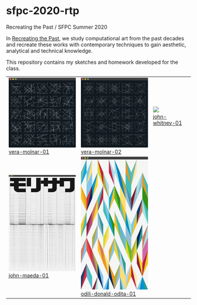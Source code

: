 # sfpc-2020-rtp

Recreating the Past / SFPC Summer 2020

In [Recreating the Past](https://sfpc.io/recreatingthepast-spring2020/), we study computational art from the past decades and recreate these works with contemporary techniques to gain aesthetic, analytical and technical knowledge.

This repository contains my sketches and homework developed for the class.

<table cellpadding="0" cellspacing="20" border="0">
  <tr>
    <td>
      <a href="vera-molnar-01">
        <img src="vera-molnar-01/docs/vera-molnar-01.png" width="256" /><br />
        vera-molnar-01
      </a>
    </td>
    <td>
      <a href="vera-molnar-02">
        <img src="vera-molnar-02/docs/vera-molnar-02.png" width="256" /><br />
        vera-molnar-02
      </a>
    </td>
    <td>
      <a href="john-whitney-01">
        <img src="john-whitney-01/docs/john-whitney-01.gif" width="256" /><br />
        john-whitney-01
      </a>
    </td>
  </tr>
  <tr>
    <td>
      <a href="john-maeda-01">
        <img src="john-maeda-01/docs/john-maeda-01.png" width="256" /><br />
        john-maeda-01
      </a>
    </td>
    <td>
      <a href="odili-donald-odita-01">
        <img src="odili-donald-odita-01/docs/odili-donald-odita-01.png" width="256" /><br />
        odili-donald-odita-01
      </a>
    </td>
  </tr>
</table>
